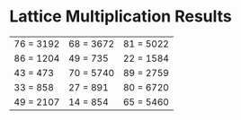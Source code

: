 # Lattice Multiplication Results

|   |   |   |
|---|---|---|
| 76 = 3192 | 68 = 3672 | 81 = 5022 |
| 86 = 1204 | 49 = 735 | 22 = 1584 |
| 43 = 473 | 70 = 5740 | 89 = 2759 |
| 33 = 858 | 27 = 891 | 80 = 6720 |
| 49 = 2107 | 14 = 854 | 65 = 5460 |

